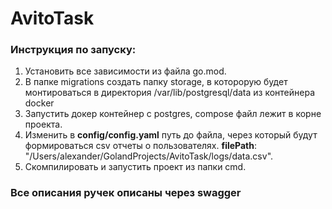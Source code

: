 # AvitoTask

### Инструкция по запуску:

1. Установить все зависимости из файла go.mod.
2. В папке migrations создать папку storage, в которорую будет монтироваться в директория /var/lib/postgresql/data из контейнера docker
3. Запустить докер контейнер с postgres, сompose файл лежит в корне проекта.
4. Изменить в **config/config.yaml** путь до файла, через который будут формироваться csv отчеты о пользователях.
**filePath**: "/Users/alexander/GolandProjects/AvitoTask/logs/data.csv".
5. Скомпилировать и запустить проект из папки cmd.

### Все описания ручек описаны через swagger
